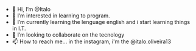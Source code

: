 - 👋 Hi, I’m @Italo
- 👀 I’m interested in learning to program.
- 🌱 I’m currently learning the lenguage english and i start learning things in I.T.
- 💞️ I’m looking to collaborate on the tecnology
- 📫 How to reach me... in the instagram, i'm the @italo.oliveira13

<!---
OlatiTv/OlatiTv is a ✨ special ✨ repository because its `README.md` (this file) appears on your GitHub profile.
You can click the Preview link to take a look at your changes.
--->
